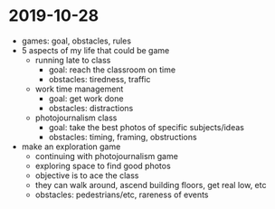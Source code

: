 # 2019-10-28

* games: goal, obstacles, rules
* 5 aspects of my life that could be game
  * running late to class
    * goal: reach the classroom on time
    * obstacles: tiredness, traffic
  * work time management
    * goal: get work done
    * obstacles: distractions
  * photojournalism class
    * goal: take the best photos of specific subjects/ideas
    * obstacles: timing, framing, obstructions
* make an exploration game
  * continuing with photojournalism game
  * exploring space to find good photos
  * objective is to ace the class
  * they can walk around, ascend building floors, get real low, etc
  * obstacles: pedestrians/etc, rareness of events

